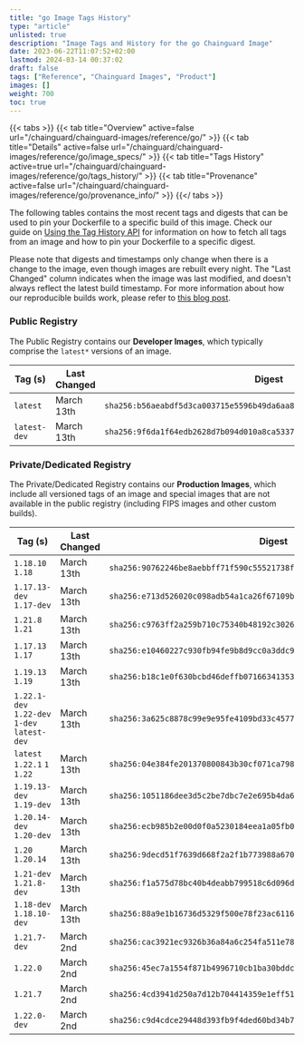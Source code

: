 ```yaml
---
title: "go Image Tags History"
type: "article"
unlisted: true
description: "Image Tags and History for the go Chainguard Image"
date: 2023-06-22T11:07:52+02:00
lastmod: 2024-03-14 00:37:02
draft: false
tags: ["Reference", "Chainguard Images", "Product"]
images: []
weight: 700
toc: true
---
```


{{< tabs >}}
{{< tab title="Overview" active=false url="/chainguard/chainguard-images/reference/go/" >}}
{{< tab title="Details" active=false url="/chainguard/chainguard-images/reference/go/image_specs/" >}}
{{< tab title="Tags History" active=true url="/chainguard/chainguard-images/reference/go/tags_history/" >}}
{{< tab title="Provenance" active=false url="/chainguard/chainguard-images/reference/go/provenance_info/" >}}
{{</ tabs >}}

The following tables contains the most recent tags and digests that can be used to pin your Dockerfile to a specific build of this image. Check our guide on [Using the Tag History API](/chainguard/chainguard-images/using-the-tag-history-api/) for information on how to fetch all tags from an image and how to pin your Dockerfile to a specific digest.

Please note that digests and timestamps only change when there is a change to the image, even though images are rebuilt every night. The "Last Changed" column indicates when the image was last modified, and doesn't always reflect the latest build timestamp. For more information about how our reproducible builds work, please refer to [this blog post](https://www.chainguard.dev/unchained/reproducing-chainguards-reproducible-image-builds).

### Public Registry
The Public Registry contains our **Developer Images**, which typically comprise the `latest*` versions of an image.

| Tag (s)       | Last Changed | Digest                                                                    |
|---------------|--------------|---------------------------------------------------------------------------|
|  `latest`     | March 13th   | `sha256:b56aeabdf5d3ca003715e5596b49da6aa8e8403ddd8ee0bcf3003f89c42ca7a8` |
|  `latest-dev` | March 13th   | `sha256:9f6da1f64edb2628d7b094d010a8ca5337766684d51e72813f4fe14f92e3ae2e` |


### Private/Dedicated Registry
The Private/Dedicated Registry contains our **Production Images**, which include all versioned tags of an image and special images that are not available in the public registry (including FIPS images and other custom builds).

| Tag (s)                                       | Last Changed | Digest                                                                    |
|-----------------------------------------------|--------------|---------------------------------------------------------------------------|
|  `1.18.10` `1.18`                             | March 13th   | `sha256:90762246be8aebbff71f590c55521738f1e6e8c62f7fe63f7790e14e1c7a54cd` |
|  `1.17.13-dev` `1.17-dev`                     | March 13th   | `sha256:e713d526020c098adb54a1ca26f67109be75e9a854f2849e72d73e19a495bd97` |
|  `1.21.8` `1.21`                              | March 13th   | `sha256:c9763ff2a259b710c75340b48192c3026ff44ccf23fdc30fae1ba719fef6d21e` |
|  `1.17.13` `1.17`                             | March 13th   | `sha256:e10460227c930fb94fe9b8d9cc0a3ddc94c456bf934cc61b145cbdefc3a15298` |
|  `1.19.13` `1.19`                             | March 13th   | `sha256:b18c1e0f630bcbd46deffb071663413533591a0ab40eb29d207c6208b84798b0` |
|  `1.22.1-dev` `1.22-dev` `1-dev` `latest-dev` | March 13th   | `sha256:3a625c8878c99e9e95fe4109bd33c4577cd6de799bc16d96d12e31915e8ea373` |
|  `latest` `1.22.1` `1` `1.22`                 | March 13th   | `sha256:04e384fe201370800843b30cf071ca798946b58d54b57b000cdd2e820b8511bd` |
|  `1.19.13-dev` `1.19-dev`                     | March 13th   | `sha256:1051186dee3d5c2be7dbc7e2e695b4da6d180f35df6b5987ec7eeb35b0537661` |
|  `1.20.14-dev` `1.20-dev`                     | March 13th   | `sha256:ecb985b2e00d0f0a5230184eea1a05fb0371d6bda71368b5671fc071cf8c2b97` |
|  `1.20` `1.20.14`                             | March 13th   | `sha256:9decd51f7639d668f2a2f1b773988a670ca3b947acb67134e18e50d78b87d8a1` |
|  `1.21-dev` `1.21.8-dev`                      | March 13th   | `sha256:f1a575d78bc40b4deabb799518c6d096d3626e95acba1abd6306596d650b3761` |
|  `1.18-dev` `1.18.10-dev`                     | March 13th   | `sha256:88a9e1b16736d5329f500e78f23ac6116ebb3189671b6d40ece29916e3d4f00d` |
|  `1.21.7-dev`                                 | March 2nd    | `sha256:cac3921ec9326b36a84a6c254fa511e78862e75b645511e7f3b2cb74f0ea3a1c` |
|  `1.22.0`                                     | March 2nd    | `sha256:45ec7a1554f871b4996710cb1ba30bddc4800167cff2cb3019811fc0c1bcb190` |
|  `1.21.7`                                     | March 2nd    | `sha256:4cd3941d250a7d12b704414359e1eff51e681059e5e2233cabe2dbcc92d599a8` |
|  `1.22.0-dev`                                 | March 2nd    | `sha256:c9d4cdce29448d393fb9f4ded60bd34b7bad3eebf06e3458bad6737ae4cbb263` |

